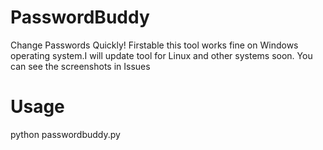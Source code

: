 # PasswordBuddy
Change Passwords Quickly!
Firstable this tool works fine on Windows operating system.I will update tool for Linux and other systems soon.
You can see the screenshots in Issues

# Usage
python passwordbuddy.py

